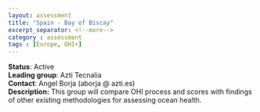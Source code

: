 ```yaml
---
layout: assessment
title: "Spain - Bay of Biscay"
excerpt_separator: <!--more-->
category : assessment
tags : [Europe, OHI+]
---
```


**Status**: Active  
**Leading group**: Azti Tecnalia  
**Contact**: Angel Borja (aborja @ azti.es)  
**Description:** This group will compare OHI process and scores with findings of other existing methodologies for assessing ocean health.
